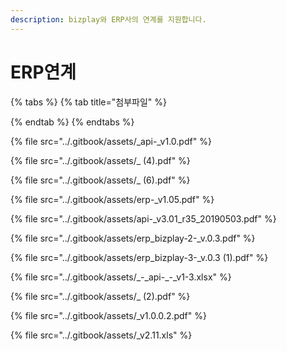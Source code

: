 ```yaml
---
description: bizplay와 ERP사의 연계를 지원합니다.
---
```


# ERP연계

{% tabs %}
{% tab title="첨부파일" %}

{% endtab %}
{% endtabs %}

{% file src="../.gitbook/assets/\_api-\_v1.0.pdf" %}

{% file src="../.gitbook/assets/\_ \(4\).pdf" %}

{% file src="../.gitbook/assets/\_ \(6\).pdf" %}

{% file src="../.gitbook/assets/erp-\_v1.05.pdf" %}

{% file src="../.gitbook/assets/api-\_v3.01\_r35\_20190503.pdf" %}

{% file src="../.gitbook/assets/erp\_bizplay-2-\_v.0.3.pdf" %}

{% file src="../.gitbook/assets/erp\_bizplay-3-\_v.0.3 \(1\).pdf" %}

{% file src="../.gitbook/assets/\_-\_api-\_-\_v1-3.xlsx" %}

{% file src="../.gitbook/assets/\_ \(2\).pdf" %}

{% file src="../.gitbook/assets/\_v1.0.0.2.pdf" %}

{% file src="../.gitbook/assets/\_v2.11.xls" %}

